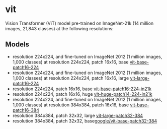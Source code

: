 # vit
Vision Transformer (ViT) model pre-trained on ImageNet-21k (14 million images, 21,843 classes) at the following resolutions:

## Models
-  resolution 224x224, and fine-tuned on ImageNet 2012 (1 million images, 1,000 classes) at resolution 224x224, patch 16x16, base [vit-base-patch16-224](https://huggingface.co/google/vit-base-patch16-224)
-  resolution 224x224, and fine-tuned on ImageNet 2012 (1 million images, 1,000 classes) at resolution 224x224, patch 16x16, large [vit-large-patch16-224](https://huggingface.co/google/vit-large-patch16-224)
- resolution 224x224, patch 16x16, base [vit-base-patch16-224-in21k](https://huggingface.co/google/vit-base-patch16-224-in21k)
- resolution 224x224, patch 16x16, huge [vit-huge-patch14-224-in21k](https://huggingface.co/google/vit-huge-patch14-224-in21k)
- resolution 224x224, and fine-tuned on ImageNet 2012 (1 million images, 1,000 classes) at resolution 384x384, patch 16x16, base [vit-base-patch16-384](https://huggingface.co/google/vit-base-patch16-384)
- resolution 384x384, patch 32x32, large [vit-large-patch32-384](https://huggingface.co/google/vit-large-patch32-384)
- resolution 384x384, patch 32x32, base[google/vit-base-patch32-384](https://huggingface.co/google/vit-base-patch32-384)

